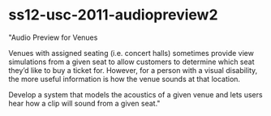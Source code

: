 # ss12-usc-2011-audiopreview2
"Audio Preview for Venues

Venues with assigned seating (i.e. concert halls) sometimes provide view simulations from a given seat to allow customers to determine which seat they’d like to buy a ticket for. However, for a person with a visual disability, the more useful information is how the venue sounds at that location.

Develop a system that models the acoustics of a given venue and lets users hear how a clip will sound from a given seat."
